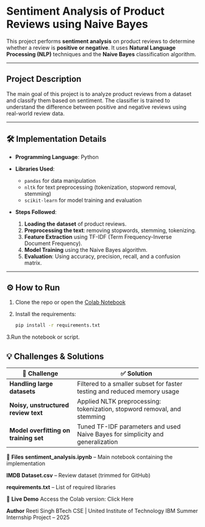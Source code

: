 # Sentiment Analysis of Product Reviews using Naive Bayes

This project performs **sentiment analysis** on product reviews to determine whether a review is **positive or negative**. It uses **Natural Language Processing (NLP)** techniques and the **Naive Bayes** classification algorithm.

---

## Project Description

The main goal of this project is to analyze product reviews from a dataset and classify them based on sentiment. The classifier is trained to understand the difference between positive and negative reviews using real-world review data.

---

## 🛠️ Implementation Details

- **Programming Language**: Python
- **Libraries Used**:
  - `pandas` for data manipulation
  - `nltk` for text preprocessing (tokenization, stopword removal, stemming)
  - `scikit-learn` for model training and evaluation

- **Steps Followed**:
  1. **Loading the dataset** of product reviews.
  2. **Preprocessing the text**: removing stopwords, stemming, tokenizing.
  3. **Feature Extraction** using TF-IDF (Term Frequency-Inverse Document Frequency).
  4. **Model Training** using the Naive Bayes algorithm.
  5. **Evaluation**: Using accuracy, precision, recall, and a confusion matrix.

---

## ⚙️ How to Run

1. Clone the repo or open the [Colab Notebook](https://colab.research.google.com/drive/1Xe0fKV0T9ECjFuMOmNPP5qMj9y5EG7fw?usp=sharing)
2. Install the requirements:

   ```bash
   pip install -r requirements.txt
3.Run the notebook or script.
## 💡 Challenges & Solutions

| 🧩 **Challenge**                    | ✅ **Solution**                                                                 |
|------------------------------------|--------------------------------------------------------------------------------|
| **Handling large datasets**        | Filtered to a smaller subset for faster testing and reduced memory usage       |
| **Noisy, unstructured review text**| Applied NLTK preprocessing: tokenization, stopword removal, and stemming       |
| **Model overfitting on training set** | Tuned TF-IDF parameters and used Naive Bayes for simplicity and generalization |


📁 **Files**
**sentiment_analysis.ipynb** – Main notebook containing the implementation

**IMDB Dataset.csv** – Review dataset (trimmed for GitHub)

**requirements.txt** – List of required libraries

📎 **Live Demo**
Access the Colab version: Click Here

 **Author**
Reeti Singh
BTech CSE | United Institute of Technology
IBM Summer Internship Project – 2025



